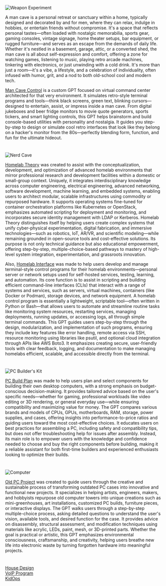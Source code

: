 ![Weapon Experiment](https://github.com/user-attachments/assets/ff468fa0-2706-41aa-a19a-a2c27d6da779)

A man cave is a personal retreat or sanctuary within a home, typically designed and decorated by and for men, where they can relax, indulge in hobbies, or entertain friends without compromise. It's a space that reflects personal tastes—often loaded with nostalgic memorabilia, sports gear, gaming consoles, vintage signage, home theater setups, bar equipment, or rugged furniture—and serves as an escape from the demands of daily life. Whether it's nestled in a basement, garage, attic, or a converted shed, the man cave is all about self-expression and comfort, offering a zone for watching games, listening to music, playing retro arcade machines, tinkering with electronics, or just unwinding with a cold drink. It's more than just a room—it's a vibe, a lifestyle, and a celebration of individuality, often infused with humor, grit, and a nod to both old-school cool and modern tech.

[Man Cave Control](https://chatgpt.com/g/g-683ae3d530c481919402a94d43cede92-man-cave-control) is a custom GPT focused on virtual command center architected for that very environment. It simulates retro-style terminal programs and tools—think black screens, green text, blinking cursors—designed to entertain, assist, or impress inside a man cave. From digital jukeboxes and beer fridge monitors to movie quote generators, sports tickers, and smart lighting controls, this GPT helps brainstorm and build console-based utilities with personality and nostalgia. It guides you step-by-step to design or simulate cool retro interfaces that look like they belong on a hacker's monitor from the 80s—perfectly blending form, function, and fun for the ultimate hideout.

#

![Nerd Cave](https://github.com/user-attachments/assets/b390da58-4e7f-4a2c-9689-ac2c34f10e3b)

[Homelab Theory](https://chatgpt.com/g/g-682c30980c7481918170b5a18a3ef72a-homelab-interface) was created to assist with the conceptualization, development, and optimization of advanced homelab environments that mirror professional research and development facilities within a domestic or small-group context. Uniquely, it integrates interdisciplinary knowledge across computer engineering, electrical engineering, advanced networking, software development, machine learning, and embedded systems, enabling users to architect modular, scalable infrastructures using commodity or repurposed hardware. It supports operating systems fine-tuned for container orchestration platforms like Kubernetes or OpenStack, emphasizes automated scripting for deployment and monitoring, and incorporates secure identity management with LDAP or Kerberos. Homelab Theory distinguishes itself by helping users create complex systems that unify cyber-physical experimentation, digital fabrication, and immersive technologies—such as robotics, IoT, AR/VR, and scientific modeling—while remaining grounded in open-source tools and cost-effective solutions. Its purpose is not only technical guidance but also educational empowerment, offering step-by-step, multiple-choice-based pathways to mastery of high-level system integration, experimentation, and grassroots innovation.

Also, [Homelab Interface](https://chatgpt.com/g/g-682c30980c7481918170b5a18a3ef72a-homelab-interface) was made to help users develop and manage terminal-style control programs for their homelab environments—personal server or network setups used for self-hosted services, testing, learning, and automation. Its core function is to assist in scripting and building efficient command-line interfaces (CLIs) that interact with a range of systems and services, such as servers, virtual machines, containers (like Docker or Podman), storage devices, and network equipment. A homelab control program is essentially a lightweight, scriptable tool—often written in Python or Bash—that allows users to automate and streamline routine tasks like monitoring system resources, restarting services, managing deployments, running updates, or accessing logs, all through simple terminal commands. This GPT guides users step-by-step through the design, modularization, and implementation of such programs, ensuring they include key features like error handling, remote access via SSH, resource monitoring using libraries like psutil, and optional cloud integration through APIs like AWS Boto3. It emphasizes creating secure, user-friendly tools with clear feedback, logging, and documentation to make managing homelabs efficient, scalable, and accessible directly from the terminal.

#

![PC Builder's Kit](https://github.com/user-attachments/assets/8357c6e3-fc57-456b-8770-cc68fa89aeb9)

[PC Build Plan](https://chat.openai.com/g/g-W9wTtIyiJ-pc-build-plan) was made to help users plan and select components for building their own desktop computers, with a strong emphasis on budget-conscious decision-making. It provides tailored advice based on the user's specific needs—whether for gaming, professional workloads like video editing or 3D rendering, or general everyday use—while ensuring compatibility and maximizing value for money. The GPT compares various brands and models of CPUs, GPUs, motherboards, RAM, storage, power supplies, and cases, offering insights into performance-to-price ratios and guiding users toward the most cost-effective choices. It educates users on best practices for assembling a PC, including safety and compatibility tips, but does not offer troubleshooting help for issues after assembly. Instead, its main role is to empower users with the knowledge and confidence needed to choose and buy the right components before building, making it a reliable assistant for both first-time builders and experienced enthusiasts looking to optimize their builds.

#

![Computer](https://github.com/user-attachments/assets/f0e190b8-7323-4e9b-b3a3-ccff991c39fb)

[Old PC Project](https://chatgpt.com/g/g-6772720d3a2081919c55ff5b808c67bc-old-pc-project) was created to guide users through the creative and sustainable process of transforming outdated PC cases into innovative and functional new projects. It specializes in helping artists, engineers, makers, and hobbyists repurpose old computer towers into unique creations such as mini-greenhouses, art installations, customized PC builds, furniture pieces, or interactive displays. The GPT walks users through a step-by-step multiple-choice process, asking detailed questions to understand the user's vision, available tools, and desired function for the case. It provides advice on disassembly, structural assessment, and modification techniques using materials like acrylic, LEDs, paint, mesh, or 3D-printed parts. Whether the goal is practical or artistic, this GPT emphasizes environmental consciousness, craftsmanship, and creativity, helping users breathe new life into electronic waste by turning forgotten hardware into meaningful projects.

#

[House Design](https://chatgpt.com/g/g-WgXvQZZ5a-house-design)
<br>
[VoIP Program](https://chatgpt.com/g/g-683a1f53b1b48191afb421dc941cb290-voip-program)
<br>
[KidOps](https://chatgpt.com/g/g-679c22ff20c481918e6706a8837acea2-kidops)

